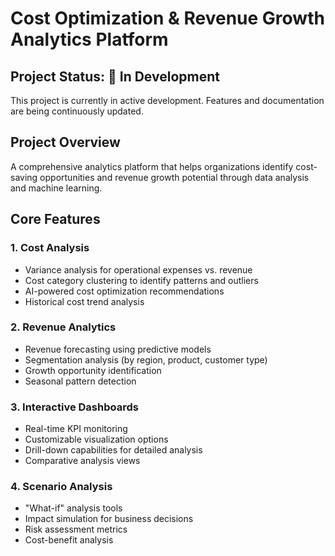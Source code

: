 # Cost Optimization & Revenue Growth Analytics Platform

## Project Status: 🚧 In Development
This project is currently in active development. Features and documentation are being continuously updated.

## Project Overview
A comprehensive analytics platform that helps organizations identify cost-saving opportunities and revenue growth potential through data analysis and machine learning.

## Core Features

### 1. Cost Analysis
- Variance analysis for operational expenses vs. revenue
- Cost category clustering to identify patterns and outliers
- AI-powered cost optimization recommendations
- Historical cost trend analysis

### 2. Revenue Analytics
- Revenue forecasting using predictive models
- Segmentation analysis (by region, product, customer type)
- Growth opportunity identification
- Seasonal pattern detection

### 3. Interactive Dashboards
- Real-time KPI monitoring
- Customizable visualization options
- Drill-down capabilities for detailed analysis
- Comparative analysis views

### 4. Scenario Analysis
- "What-if" analysis tools
- Impact simulation for business decisions
- Risk assessment metrics
- Cost-benefit analysis









